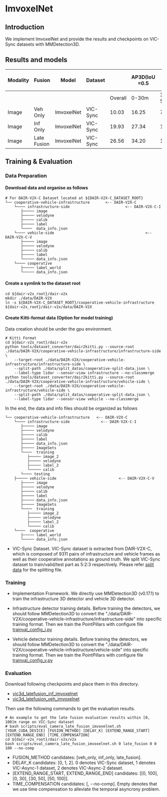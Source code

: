 # ImvoxelNet

## Introduction

We implement ImvoxelNet and provide the results and checkpoints on VIC-Sync datasets with MMDetection3D.

## Results and models

| Modality | Fusion      | Model      | Dataset  |         | AP3D(IoU =0.5 |        |         |         | APBEV (IoU =0.5 |        |         | AB     | Download                                                     |
| -------- | ----------- | ---------- | -------- | ------- | ------------- | ------ | ------- | ------- | --------------- | ------ | ------- | ------ | ------------------------------------------------------------ |
|          |             |            |          | Overall | 0-30m         | 30-50m | 50-100m | Overall | 0-30m           | 30-50m | 50-100m | (Byte  |                                                              |
| Image    | Veh Only   | ImvoxelNet | VIC-Sync | 10.03   | 16.25         | 7.25   | 2.58    | 13.62   | 17.66           | 8.58   | 2.82    | 0      | [model_v](https://drive.google.com/file/d/1dNupazp9t2D6mN8cs1ER8zuf3j9ZHNd6/view?usp=sharing) |
| Image    | Inf Only   | ImvoxelNet | VIC-Sync | 19.93   | 27.34         | 17.61  | 14.43   | 25.31   | 32.02           | 23.28  | 20.38   | 102.32 | [model_i](https://drive.google.com/file/d/1F0QSlsGQhtMd3Q66CcXgQJKZptERYhhk/view?usp=sharing) |
| Image    | Late Fusion | ImvoxelNet | VIC-Sync | 26.56   | 34.20         | 17.20  | 9.81    | 31.40   | 37.75           | 21.21  | 12.99   | 102.32 |                                                      |

## Training & Evaluation

### Data Preparation
#### Download data and organise as follows
```
# For DAIR-V2X-C Dataset located at ${DAIR-V2X-C_DATASET_ROOT}
└── cooperative-vehicle-infrastructure       <-- DAIR-V2X-C
    └──── infrastructure-side                         <-- DAIR-V2X-C-I   
       ├───── image
       ├───── velodyne
       ├───── calib
       ├───── label    
       └────  data_info.json    
    └──── vehicle-side                                         <-- DAIR-V2X-C-V  
       ├───── image
       ├───── velodyne
       ├───── calib
       ├───── label
       └───── data_info.json
    └──── cooperative 
       ├───── label_world
       └───── data_info.json              
```

#### Create a symlink to the dataset root
```
cd ${dair-v2x_root}/dair-v2x
mkdir ./data/DAIR-V2X
ln -s ${DAIR-V2X-C_DATASET_ROOT}/cooperative-vehicle-infrastructure ${dair-v2x_root}/dair-v2x/data/DAIR-V2X
```

#### Create Kitti-format data (Option for model training)

Data creation should be under the gpu environment.
```commandline
# Kitti Format
cd ${dair-v2x_root}/dair-v2x
python tools/dataset_converter/dair2kitti.py --source-root ./data/DAIR-V2X/cooperative-vehicle-infrastructure/infrastructure-side \
    --target-root ./data/DAIR-V2X/cooperative-vehicle-infrastructure/infrastructure-side \
    --split-path ./data/split_datas/cooperative-split-data.json \
    --label-type lidar --sensor-view infrastructure --no-classmerge
python tools/dataset_converter/dair2kitti.py --source-root ./data/DAIR-V2X/cooperative-vehicle-infrastructure/vehicle-side \
    --target-root ./data/DAIR-V2X/cooperative-vehicle-infrastructure/vehicle-side \
    --split-path ./data/split_datas/cooperative-split-data.json \
    --label-type lidar --sensor-view vehicle --no-classmerge
```
In the end, the data and info files should be organized as follows
```
└── cooperative-vehicle-infrastructure   <-- DAIR-V2X-C
    └──── infrastructure-side              <-- DAIR-V2X-C-I
       ├───── image
       ├───── velodyne
       ├───── calib
       ├───── label
       ├───── data_info.json
       ├───── ImageSets
       └────  training
          ├───── image_2
          ├───── velodyne
          ├───── label_2
          └───── calib
       └──── testing   
    ├───── vehicle-side                            <-- DAIR-V2X-C-V  
       ├───── image
       ├───── velodyne
       ├───── calib
       ├───── label
       ├───── data_info.json
       ├───── ImageSets
       └────  training
          ├───── image_2
          ├───── velodyne
          ├───── label_2
          └───── calib
    └────  cooperative 
       ├───── label_world
       └───── data_info.json
```

* VIC-Sync Dataset. VIC-Sync dataset is extracted from DAIR-V2X-C, which is composed of 9311 pairs of infrastructure and vehicle frames as well as their cooperative annotations as ground truth.
  We split VIC-Sync dataset to train/valid/test part as 5:2:3 respectively. 
  Please refer [split data](../../../data/split_datas/cooperative-split-data.json) for the splitting file.


### Training
* Implementation Framework. 
  We directly use MMDetection3D (v0.17.1) to train the infrastructure 3D detector and vehicle 3D detector.
* Infrastructure detector training details. 
  Before training the detectors, we should follow MMDetection3D to convert the "./data/DAIR-V2X/cooperative-vehicle-infrastructure/infrastructure-side" into specific training format.
  Then we train the PointPillars with configure file [trainval_config_i.py](trainval_config_i.py)
  
* Vehicle detector training details. 
  Before training the detectors, we should follow MMDetection3D to convert the "./data/DAIR-V2X/cooperative-vehicle-infrastructure/vehicle-side" into specific training format.
  Then we train the PointPillars with configure file [trainval_config_v.py](trainval_config_v.py)
  
### Evaluation

Download following checkpoints and place them in this directory.
* [vic3d_latefusion_inf_imvoxelnet](https://drive.google.com/file/d/1F0QSlsGQhtMd3Q66CcXgQJKZptERYhhk/view?usp=sharing)
* [vic3d_latefusion_veh_imvoxelnet](https://drive.google.com/file/d/1dNupazp9t2D6mN8cs1ER8zuf3j9ZHNd6/view?usp=sharing)    

Then use the following commands to get the evaluation results.
```
# An example to get the late fusion evaluation results within [0, 100]m range on VIC-Sync dataset
# bash scripts/eval_camera_late_fusion_imvoxelnet.sh [YOUR_CUDA_DEVICE] [FUSION_METHOD] [DELAY_K] [EXTEND_RANGE_START] [EXTEND_RANGE_END] [TIME_COMPENSATION]
cd ${dair-v2x_root}/dair-v2x/v2x
bash scripts/eval_camera_late_fusion_imvoxelnet.sh 0 late_fusion 0 0 100 --no-comp
```
* FUSION_METHOD candidates: [veh_only, inf_only, late_fusion].
* DELAY_K candidates: [0, 1, 2]. 0 denotes VIC-Sync dataset, 1 denotes VIC-Async-1 dataset, 
  2 denotes VIC-Async-2 dataset.
* [EXTEND_RANGE_START, EXTEND_RANGE_END] candidates: [[0, 100], [0, 30], [30, 50], [50, 100]].
* TIME_COMPENSATION candidates: [, --no-comp]. Empty denotes that we use time compensation to alleviate the temporal asyncrony problem.